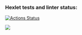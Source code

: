 ### Hexlet tests and linter status:

[![Actions Status](https://github.com/Znakarik/frontend-project-44/actions/workflows/hexlet-check.yml/badge.svg)](https://github.com/Znakarik/frontend-project-44/actions)

<a href="https://codeclimate.com/github/Znakarik/frontend-project-44/maintainability"><img src="https://api.codeclimate.com/v1/badges/dcddfc02e5b05492658a/maintainability" /></a>